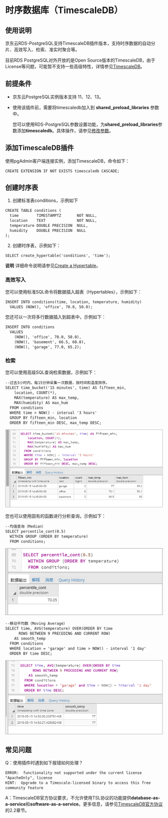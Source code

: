 # 时序数据库（TimescaleDB）
## 使用说明
京东云RDS-PostgreSQL支持TimescaleDB插件版本，支持时序数据的自动分片、高效写入、检索、准实时聚合等。

目前RDS PostgreSQL对外开放的是Open Source版本的TimescaleDB，由于License等问题，可能暂不支持一些高级特性，详情参见[TimescaleDB](https://www.timescale.com/products)。
## 前提条件
* 京东云PostgreSQL实例版本支持  11、12、13。

* 使用该插件前，需要将timescaledb加入到 **shared_preload_libraries**  参数中。

  您可以使用RDS-PostgreSQL参数设置功能，为**shared_preload_libraries**参数添加**timescaledb**。具体操作，请参见[修改参数](https://www.postgresql.org/docs/10/runtime-config.html)。

## 添加TimescaleDB插件

使用pgAdmin客户端连接实例，添加TimescaleDB，命令如下：

```
CREATE EXTENSION IF NOT EXISTS timescaledb CASCADE;
```


## 创建时序表

1. 创建标准表conditions，示例如下

```
CREATE TABLE conditions (
  time        TIMESTAMPTZ       NOT NULL,
  location    TEXT              NOT NULL,
  temperature DOUBLE PRECISION  NULL,
  humidity    DOUBLE PRECISION  NULL
);
```

2. 创建时序表，示例如下：

```
SELECT create_hypertable('conditions', 'time');
```

**说明** 详细命令说明请参见[Create a Hypertable](https://docs.timescale.com/timescaledb/latest/how-to-guides/hypertables/create/?spm=a2c4g.11186623.0.0.6527782crrsAJw)。

### 高效写入

您可以使用标准SQL命令将数据插入超表（Hypertables），示例如下：

```
INSERT INTO conditions(time, location, temperature, humidity)
  VALUES (NOW(), 'office', 70.0, 50.0);
```

您还可以一次将多行数据插入到超表中，示例如下：

```
INSERT INTO conditions
  VALUES
    (NOW(), 'office', 70.0, 50.0),
    (NOW(), 'basement', 66.5, 60.0),
    (NOW(), 'garage', 77.0, 65.2);
```

### 检索

您可以使用高级SQL查询检索数据，示例如下：

```
--过去3小时内，每15分钟采集一次数据，按时间和温度排序。
SELECT time_bucket('15 minutes', time) AS fifteen_min,
    location, COUNT(*),
    MAX(temperature) AS max_temp,
    MAX(humidity) AS max_hum
  FROM conditions
  WHERE time > NOW() - interval '3 hours'
  GROUP BY fifteen_min, location
  ORDER BY fifteen_min DESC, max_temp DESC;
```

![时序数据库](../../../image/RDS/timescaledb-1.png)

您也可以使用固有的函数进行分析查询，示例如下：

```
--均值查询（Median）
SELECT percentile_cont(0.5)
  WITHIN GROUP (ORDER BY temperature)
  FROM conditions;
```

![时序数据库2](../../../image/RDS/timescaledb-2.png)

```
--移动平均数（Moving Average）
SELECT time, AVG(temperature) OVER(ORDER BY time
      ROWS BETWEEN 9 PRECEDING AND CURRENT ROW)
    AS smooth_temp
  FROM conditions
  WHERE location = 'garage' and time > NOW() - interval '1 day'
  ORDER BY time DESC;
```

![时序数据库3](../../../image/RDS/timescaledb-3.png)

## 常见问题

Q：使用插件时遇到如下报错如何处理？

```
ERROR:  functionality not supported under the current license "ApacheOnly", license
HINT:  Upgrade to a Timescale-licensed binary to access this free community feature
```

A：TimescaleDB官方协议要求，不允许使用TSL协议的功能提供**database-as-a-service**和**software-as-a-service**。更多信息，请参见[TimescaleDB官方协议](https://github.com/timescale/timescaledb/blob/main/tsl/LICENSE-TIMESCALE)的2.2章节。